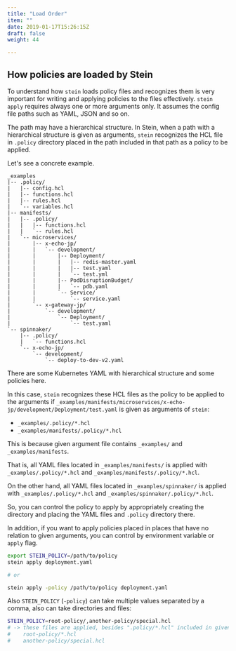 ```yaml
---
title: "Load Order"
item: ""
date: 2019-01-17T15:26:15Z
draft: false
weight: 44

---
```


## How policies are loaded by Stein

To understand how `stein` loads policy files and recognizes them is very important for writing and applying policies to the files effectively.
`stein apply` requires always one or more arguments only.
It assumes the config file paths such as YAML, JSON and so on.

The path may have a hierarchical structure.
In Stein, when a path with a hierarchical structure is given as arguments, `stein` recognizes the HCL file in `.policy` directory placed in the path included in that path as a policy to be applied.

Let's see a concrete example.

```console
_examples
|-- .policy/
|   |-- config.hcl
|   |-- functions.hcl
|   |-- rules.hcl
|   `-- variables.hcl
|-- manifests/
|   |-- .policy/
|   |   |-- functions.hcl
|   |   `-- rules.hcl
|   `-- microservices/
|       |-- x-echo-jp/
|       |   `-- development/
|       |       |-- Deployment/
|       |       |   |-- redis-master.yaml
|       |       |   |-- test.yaml
|       |       |   `-- test.yml
|       |       |-- PodDisruptionBudget/
|       |       |   `-- pdb.yaml
|       |       `-- Service/
|       |           `-- service.yaml
|       `-- x-gateway-jp/
|           `-- development/
|               `-- Deployment/
|                   `-- test.yaml
`-- spinnaker/
    |-- .policy/
    |   `-- functions.hcl
    `-- x-echo-jp/
        `-- development/
            `-- deploy-to-dev-v2.yaml
```

There are some Kubernetes YAML with hierarchical structure and some policies here.

In this case, `stein` recognizes these HCL files as the policy to be applied to the arguments if `_examples/manifests/microservices/x-echo-jp/development/Deployment/test.yaml` is given as arguments of `stein`:

- `_examples/.policy/*.hcl`
- `_examples/manifests/.policy/*.hcl`

This is because given argument file contains `_examples/` and `_examples/manifests`.

That is, all YAML files located in `_examples/manifests/` is applied with `_examples/.policy/*.hcl` and `_examples/manifests/.policy/*.hcl`.

On the other hand, all YAML files located in `_examples/spinnaker/` is applied with `_examples/.policy/*.hcl` and `_examples/spinnaker/.policy/*.hcl`.

So, you can control the policy to apply by appropriately creating the directory and placing the YAML files and `.policy` directory there.

In addition, if you want to apply policies placed in places that have no relation to given arguments, you can control by environment variable or `apply` flag.

```bash
export STEIN_POLICY=/path/to/policy
stein apply deployment.yaml

# or

stein apply -policy /path/to/policy deployment.yaml
```

Also `STEIN_POLICY` (`-policy`) can take multiple values separated by a comma, also can take directories and files:

```bash
STEIN_POLICY=root-policy/,another-policy/special.hcl
# -> these files are applied, besides ".policy/*.hcl" included in given arguments
#    root-policy/*.hcl
#    another-policy/special.hcl
```
